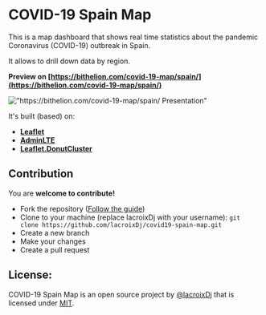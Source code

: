 COVID-19 Spain Map
============

This is a map dashboard that shows real time statistics about the pandemic Coronavirus (COVID-19) outbreak in Spain.

It allows to drill down data by region.

**Preview on [https://bithelion.com/covid-19-map/spain/](https://bithelion.com/covid-19-map/spain/)**

!["https://bithelion.com/covid-19-map/spain/ Presentation"](https://bithelion.com/covid-19-map/spain/dist/img/covid19-spain-map.png "covid19.spain")

It's built (based) on:

- **[Leaflet](https://github.com/Leaflet/Leaflet)** 
- **[AdminLTE](https://github.com/ColorlibHQ/AdminLTE)**
- **[Leaflet.DonutCluster](https://github.com/akq/Leaflet.DonutCluster)**

Contribution
------------
You are **welcome to contribute!**

- Fork the repository ([Follow the guide](https://help.github.com/articles/fork-a-repo/))
- Clone to your machine (replace lacroixDj with your username): 
```git clone https://github.com/lacroixDj/covid19-spain-map.git```
- Create a new branch
- Make your changes
- Create a pull request

License:
-------
COVID-19 Spain Map is an open source project by [@lacroixDj](https://github.com/lacroixDj) that is licensed under [MIT](http://opensource.org/licenses/MIT). 


